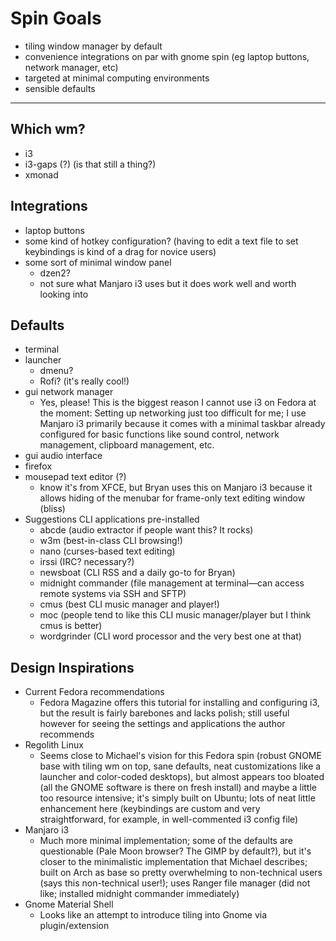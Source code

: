 Spin Goals
===

* tiling window manager by default
* convenience integrations on par with gnome spin (eg laptop buttons, network manager, etc)
* targeted at minimal computing environments
* sensible defaults

***

Which wm?
-
 * i3
 * i3-gaps (?) (is that still a thing?)
 * xmonad

Integrations
-
 * laptop buttons
 * some kind of hotkey configuration? (having to edit a text file to set keybindings is kind of a drag for novice users)
 * some sort of minimal window panel
    * dzen2?
    * not sure what Manjaro i3 uses but it does work well and worth looking into

Defaults
-
* terminal
* launcher
    * dmenu?
    * Rofi? (it's really cool!)
* gui network manager
    * Yes, please! This is the biggest reason I cannot use i3 on Fedora at the moment: Setting up networking just too difficult for me; I use Manjaro i3 primarily because it comes with a minimal taskbar already configured for basic functions like sound control, network management, clipboard management, etc.
* gui audio interface
* firefox
* mousepad text editor (?)
    * know it's from XFCE, but Bryan uses this on Manjaro i3 because it allows hiding of the menubar for frame-only text editing window (bliss)
* Suggestions CLI applications pre-installed
    * abcde (audio extractor if people want this? It rocks)
    * w3m (best-in-class CLI browsing!)
    * nano (curses-based text editing)
    * irssi (IRC? necessary?)
    * newsboat (CLI RSS and a daily go-to for Bryan)
    * midnight commander (file management at terminal—can access remote systems via SSH and SFTP)
    * cmus (best CLI music manager and player!)
    * moc (people tend to like this CLI music manager/player but I think cmus is better)
    * wordgrinder (CLI word processor and the very best one at that)

Design Inspirations
---
* Current Fedora recommendations
    * Fedora Magazine offers this tutorial for installing and configuring i3, but the result is fairly barebones and lacks polish; still useful however for seeing the settings and applications the author recommends
* Regolith Linux
    * Seems close to Michael's vision for this Fedora spin (robust GNOME base with tiling wm on top, sane defaults, neat customizations like a launcher and color-coded desktops), but almost appears too bloated (all the GNOME software is there on fresh install) and maybe a little too resource intensive; it's simply built on Ubuntu; lots of neat little enhancement here (keybindings are custom and very straightforward, for example, in well-commented i3 config file)
* Manjaro i3
    * Much more minimal implementation; some of the defaults are questionable (Pale Moon browser? The GIMP by default?), but it's closer to the minimalistic implementation that Michael describes; built on Arch as base so pretty overwhelming to non-technical users (says this non-technical user!); uses Ranger file manager (did not like; installed midnight commander immediately)
* Gnome Material Shell
    * Looks like an attempt to introduce tiling into Gnome via plugin/extension

